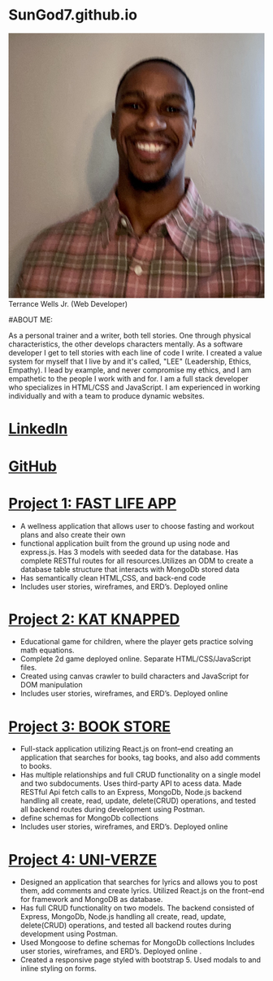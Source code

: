 # SunGod7.github.io
![](images/IMG-0767.jpg)
Terrance Wells Jr. (Web Developer)

#ABOUT ME:

As a personal trainer and a writer, both tell stories. One through physical characteristics, the other develops characters mentally. As a software developer I get to tell stories with each line of code I write. I created a value system for myself that I live by and it's called, "LEE" (Leadership, Ethics, Empathy). I lead by example, and never compromise my ethics, and I am empathetic to the people I work with and for. I am a full stack developer who specializes in HTML/CSS and JavaScript. I am experienced in working individually and with a team to produce dynamic websites.

# [LinkedIn](http://linkedin.com/in/terrance-wells-jr-b57a32241)
# [GitHub](https://github.com/SunGod7)
# [Project 1: FAST LIFE APP](https://fast-4-life.herokuapp.com/)
* A wellness application that allows user to choose fasting and workout plans and also create their own
* functional application built from the ground up using node and express.js. Has 3  models with seeded  data for the database. Has complete RESTful routes for all resources.Utilizes an ODM to create a database table structure that interacts with MongoDb stored data
* Has semantically clean HTML,CSS, and back-end code
* Includes user stories, wireframes, and ERD’s. Deployed online 

# [Project 2: KAT KNAPPED]( https://github.com/SunGod7/project1-gameT.Wells)
* Educational game for children, where the player gets practice solving math equations. 
* Complete 2d  game deployed online. Separate HTML/CSS/JavaScript files.
* Created using canvas crawler to build characters and JavaScript for  DOM manipulation 
* Includes user stories, wireframes, and ERD’s. Deployed online 

# [Project 3: BOOK STORE ](https://booktag2.herokuapp.com/)
* Full-stack application utilizing React.js on front–end creating an application that searches for books, tag books, and also add comments to books. 
* Has multiple relationships and full CRUD functionality on a single model and two subdocuments. Uses  third-party API to acess  data. Made RESTful Api fetch calls to an Express, MongoDb, Node.js backend handling all create, read, update, delete(CRUD) operations, and tested all backend routes during development using Postman.
* define schemas for MongoDb collections
* Includes user stories, wireframes, and ERD’s. Deployed online 

# [Project 4: UNI-VERZE](https://github.com/SunGod7/uni_verse_clientproject_2 )
* Designed an application that searches for lyrics and allows you to post them, add comments and create lyrics. Utilized React.js on the front–end for framework and MongoDB as database. 
* Has full CRUD functionality on  two models.  The backend consisted of  Express, MongoDb, Node.js handling all create, read, update, delete(CRUD) operations, and tested all backend routes during development using Postman.
* Used Mongoose to define schemas for MongoDb collections Includes user stories, wireframes, and ERD’s. Deployed online .
* Created a responsive page styled  with bootstrap 5. Used modals to and inline styling on forms.  

